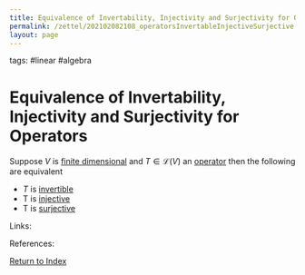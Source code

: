 ```yaml
---
title: Equivalence of Invertability, Injectivity and Surjectivity for Operators
permalink: /zettel/202102082108_operatorsInvertableInjectiveSurjective
layout: page
---
```

tags: #linear #algebra

# Equivalence of Invertability, Injectivity and Surjectivity for Operators

Suppose $V$ is [finite dimensional](202102062028_finiteDimensionalVectorSpace) and $T \in \mathcal{L}(V)$ an [operator](202102082104_operatorDefinition) 
then the following are equivalent
- $T$ is [invertible](202102081851_invertibleMap)
- T is [injective](202102071749_injectiveDefinition)
- T is [surjective](202102071809_surjectiveDefinition)

Links: 

References: 

[Return to Index](index)